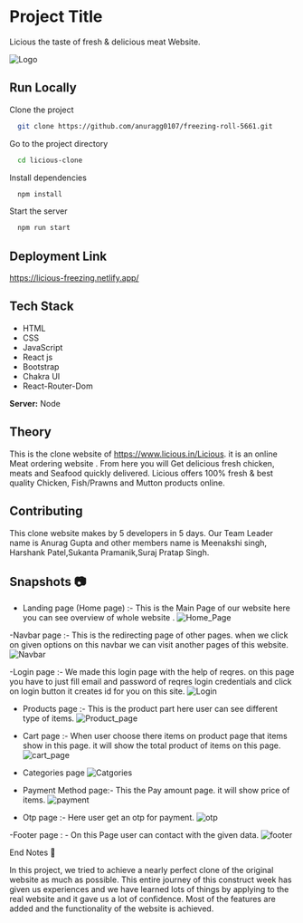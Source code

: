 # Project Title

Licious the taste of fresh & delicious meat Website.

![Logo](http://4.bp.blogspot.com/-Kop96wBUP5k/Vhzb6xOpYWI/AAAAAAAANOM/mrKgNwi81ic/s1600/LICIOUS%2BLOGO.jpg)

## Run Locally

Clone the project

```bash
  git clone https://github.com/anuragg0107/freezing-roll-5661.git
```

Go to the project directory

```bash
  cd licious-clone
```

Install dependencies

```bash
  npm install
```

Start the server

```bash
  npm run start
```

## Deployment Link

https://licious-freezing.netlify.app/

## Tech Stack

* HTML
* CSS
* JavaScript
* React js
* Bootstrap
* Chakra UI
* React-Router-Dom

**Server:** Node

## Theory

 This is the clone website of https://www.licious.in/Licious. it is an online Meat ordering website . From here you will Get delicious fresh chicken, meats and Seafood quickly delivered. Licious offers 100% fresh & best quality Chicken, Fish/Prawns and Mutton products online.

## Contributing

This clone website makes by 5 developers in 5 days. Our Team Leader name is Anurag Gupta and other members name is Meenakshi singh, Harshank Patel,Sukanta Pramanik,Suraj Pratap Singh.

## Snapshots 📷

- Landing page (Home page) :- This is the Main Page of our website here you can see overview of whole website . 
![Home_Page](https://user-images.githubusercontent.com/105916064/208317810-ef4d72da-4210-43cb-854f-f867e7aad2ec.png)

-Navbar page :- This is the redirecting page of other pages. when we click on given options on this navbar we can visit another pages of this website.
![Navbar](https://user-images.githubusercontent.com/105916064/208318490-5c7b3181-325d-43d7-8359-d3fc54f6f237.png)

-Login page :- We made this login page with the help of reqres. on this page you have to just fill email and password of reqres login credentials and click on login                  button it creates id for you on this site.
![Login](https://user-images.githubusercontent.com/105916064/208319121-52698bd0-db7d-4931-9f18-e9a233c73254.png)


- Products page :- This is the product part here user can see different type of items.
![Product_page](https://user-images.githubusercontent.com/105916064/208317921-0f6f6377-fb53-49d1-8c87-4167336c4c4a.png)

- Cart page :- When user choose there items on product page that items show in this page. it will show the total product of items on this page.
![cart_page](https://user-images.githubusercontent.com/105916064/208317973-d5f23ded-d0a6-4586-82ec-7d36206e4f8f.png)

- Categories page
![Catgories](https://user-images.githubusercontent.com/105916064/208318178-3b533ae4-ded4-4a9d-9477-058e8af5506c.png)

- Payment Method page:- This the Pay amount page. it will show price of items.
![payment](https://user-images.githubusercontent.com/105916064/208319200-acbbc7c6-2de0-4790-a014-ba701f2117b5.png)

- Otp page :- Here user get an otp for payment.
![otp](https://user-images.githubusercontent.com/105916064/208318338-07d4b00f-85ee-49e2-b372-3c19ec144364.png)

-Footer page : - On this Page user can contact with the given data.
![footer](https://user-images.githubusercontent.com/105916064/208318396-7665d930-5028-4149-9fb7-27ac0adbd205.png)

End Notes 📑

In this project, we tried to achieve a nearly perfect clone of the original website as much as possible. This entire journey of this construct week has given us experiences and we have learned lots of things by applying to the real website and it gave us a lot of confidence. Most of the features are added and the functionality of the website is achieved.



